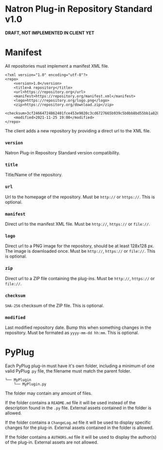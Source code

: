 # Natron Plug-in Repository Standard v1.0

**DRAFT, NOT IMPLEMENTED IN CLIENT YET**


# Manifest

All repositories must implement a manifest XML file.

```
<?xml version="1.0" encoding="utf-8"?>
<repo>
    <version>1.0</version>
    <title>A repository</title>
    <url>https://repository.org</url>
    <manifest>https://repository.org/manifest.xml</manifest>
    <logo>https://repository.org/logo.png</logo>
    <zip>https://repository.org/download.zip</zip>
    <checksum>3cf24664724862401fce453e9020c3cd6727665b939c5b0bb8bd55bb1a8286eb</checksum>
    <modified>2021-11-25 19:00</modified>
</repo>
```

The client adds a new repository by providing a direct url to the XML file.

### ``version``

Natron Plug-in Repository Standard version compatibility.

### ``title``

Title/Name of the repository.

### ``url``

Url to the homepage of the repository. Must be ``http://`` or ``https://``. This is optional.

### ``manifest``

Direct url to the manifest XML file. Must be ``http://``, ``https://`` or ``file://``.

### ``logo``

Direct url to a PNG image for the repository, should be at least 128x128 px. The image is downloaded once. Must be ``http://``, ``https://`` or ``file://``. This is optional.

### ``zip``

Direct url to a ZIP file containing the plug-ins. Must be ``http://``, ``https://`` or ``file://``.

### ``checksum``

``SHA-256`` checksum of the ZIP file. This is optional.

### ``modified``

Last modified repository date. Bump this when something changes in the repository. Must be formated as `yyyy-mm-dd hh:mm`. This is optional.

# PyPlug

Each PyPlug plug-in must have it's own folder, including a minimum of one valid PyPlug .``py`` file, the filename must match the parent folder.

```
└── MyPlugin
    └── MyPlugin.py
```

The folder may contain any amount of files.

If the folder contains a ``README.md`` file it will be used instead of the description found in the ``.py`` file. External assets contained in the folder is allowed.

If the folder contains a ``ChangeLog.md`` file it will be used to display specific changes for the plug-in. External assets contained in the folder is allowed.

If the folder contains a ``AUTHORS.md`` file it will be used to display the author(s) of the plug-in. External assets are not allowed.
